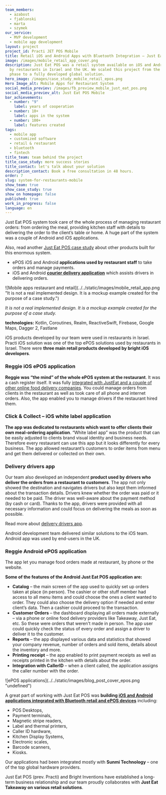 ```yaml
---
team_members:
  - azabost
  - fjablonski
  - marta
  - szymek
our_service:
  - MVP development
  - mobile app development
layout: project
project_id: Practi JET POS Mobile
title: Retail iOS and Android Apps with Bluetooth Integration – Just Eat POS
image: /images/mobile_retail_app_cover.png
description: Just Eat POS was a retail system available on iOS and Android used
  by restaurants in Israel and the UK. We scaled this project from the startup
  phase to a fully developed global solution.
hero_image: /images/case_study_mobile_retail_epos.png
Hero Image_alt: Mobile Apps for Restaurant System
social_media_previev: /images/fb_preview_mobile_just_eat_pos.png
social_media_previev_alt: Just Eat POS Mobile
bar_achievements:
  - number: "9"
    label: years of cooperation
  - number: 10+
    label: apps in the system
  - number: 100+
    label: features created
tags:
  - mobile app
  - customized software
  - retail & restaurant
  - bluetooth
  - fintech
title_team: team behind the project
title_case_study: more success stories
title_contact: let's talk about your solution
description_contact: Book a free consultation in 48 hours.
order: 7
slug: system-for-restaurants-mobile
show_team: true
show_case_study: true
show on homepage: false
published: true
work_in_progress: false
language: en
---
```

<TitleWithIcon sectionTitle="Just Eat POS restaurant system" titleIcon="/images/icon_title_about.svg" titleIconAlt="about" />

Just Eat POS system took care of the whole process of managing restaurant orders: from ordering the meal, providing kitchen staff with details to delivering the order to the client’s table or home. A huge part of the system was a couple of Android and iOS applications.

Also, read another [Just Eat POS case study](/projects/system-for-restaurants) about other products built for this enormous system.

<TitleWithIcon sectionTitle="mobile apps integrated with restaurant and retail systems" titleIcon="/images/icon_title_products.svg" titleIconAlt="Apps" />

* ePOS iOS and Android **applications used by restaurant staff** to take orders and manage payments.
* iOS and Android **[courier delivery application](/projects/delivery-drivers-app/)** which assists drivers in delivering orders.

<div className="image">![Mobile apps restaurant and retail](../../static/images/mobile_retail_app.png "It is not a real implemented design. It is a mockup example created for the purpose of a case study.")</div>

*It is not a real implemented design. It is a mockup example created for the purpose of a case study.*

<TitleWithIcon sectionTitle="stack and skills:" titleIcon="/images/skills.svg" titleIconAlt="features" />

<Gallery images='[{"src":"/images/kotlin_new_stack_logo.svg","alt":"Kotlin"},{"src":"/images/swift_icon_stack.svg","alt":"Swift"},{"src":"/images/firebase_logo_stack.png","alt":"Firebase"},{"src":"/images/realm_stack_logo.png","alt":"Realm"},{"src":"/images/fastlane_logo_stack.png","alt":"Fastlane"}]' />

**technologies:** Kotlin, Coroutines, Realm, ReactiveSwift, Firebase, Google Maps, Dagger 2, Fastlane

<AnchorLink href='#contactForm' text='let’s talk about your project'/>

<TitleWithIcon sectionTitle="iOS development" titleIcon="/images/gearwheel.svg" titleIconAlt="iOS development" />

iOS products developed by our team were used in restaurants in Israel. Practi iOS solution was one of the top ePOS solutions used by restaurants in Israel. There were **three main retail products developed by bright iOS developers**.

### **Reggie iOS ePOS application**

**Reggie was “the mind” of the whole ePOS system at the restaurant**. It was a cash register itself. It was fully [integrated with JustEat and a couple of other online food delivery companies](/projects/pos-third-party-delivery/). You could manage orders from clients in the restaurant as well as took care of all phone and internet orders. Also, the app enabled you to manage drivers if the restaurant hired them.

### **Click & Collect – iOS white label application**

**The app was dedicated to restaurants which want to offer clients their own meal-ordering application**. “White label app” was the product that can be easily adjusted to clients brand visual identity and business needs. Therefore every restaurant can use this app but it looks differently for every business. The app allowed restaurant’s customers to order items from menu and get them delivered or collected on their own.

### **Delivery drivers app** 

Our team also developed an independent **product used by drivers who deliver the orders from a restaurant to customers**. The app not only showed the destination and navigates drivers but also kept them informed about the transaction details. Drivers knew whether the order was paid or it needed to be paid. The driver was well-aware about the payment method (by cash or card). Thanks to the app, drivers were provided with all necessary information and could focus on delivering the meals as soon as possible.

Read more about [delivery drivers app](/projects/delivery-drivers-app/).

<TitleWithIcon sectionTitle="Android development" titleIcon="/images/gearwheel.svg" titleIconAlt="Android development" />

Android development team delivered similar solutions to the iOS team. Android app was used by end-users in the UK.

### Reggie Android ePOS application

The app let you manage food orders made at restaurant, by phone or the website.

**Some of the features of the Android Just Eat POS application are:**

* **Catalog** – the main screen of the app used to quickly set up orders taken at place (in person). The cashier or other stuff member had access to all menu items and could choose the ones a client wanted to order. They could also choose the delivery option if needed and enter client’s data. Then a cashier could proceed to the transaction.
* **Customer Orders** – the dashboard displaying all orders made externally – via a phone or online food delivery providers like Takeaway, Just Eat, etc. So these were orders that weren't made in person. The app user could quickly check the status of every order and assign a driver to deliver it to the customer.
* **Reports** – the app displayed various data and statistics that showed your company revenue, number of orders and sold items, details about the inventory and more.
* **Printing receipt** – the app enabled to print payment receipts as well as receipts printed in the kitchen with details about the order.
* **Integration with CallerID** – when a client called, the application assigns the caller number with the order.

<AnchorLink href='#contactForm' text='let’s talk about your project'/>

<TitleWithIcon sectionTitle="customized applications for Bluetooth devices" titleIcon="/images/gearwheel.svg" titleIconAlt="delivering customized applications for Bluetooth devices" />

<div className="image">![ePOS applications](../../static/images/blog_post_cover_epos.png "undefined")</div>

A great part of working with Just Eat POS was **building [iOS and Android applications integrated with Bluetooth retail and ePOS devices](/projects/pos-devices-integration/)** including:

* POS Desktops,
* Payment terminals,
* Magnetic stripe readers,
* Label and thermal printers, 
* Caller ID hardware, 
* Kitchen Display Systems,
* Electronic scales,
* Barcode scanners,
* Kiosks.

Our applications had been integrated mostly with **Sunmi Technology** – one of the top global hardware providers.

<TitleWithIcon sectionTitle="what is next for Just Eat Takeaway and Bright Inventions" titleIcon="/images/icon_result_svg.svg" titleIconAlt="result" />

Just Eat POS (prev. Practi) and Bright Inventions have established a long-term business relationship and our team proudly collaborates with **Just Eat Takeaway on various retail solutions**.